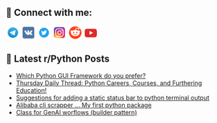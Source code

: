 ## 🔎 Connect with me:
[<img src="https://github.com/bullbesh/bullbesh/blob/main/images/Telegram.png" width="32" height="32" />](https://t.me/bullbesh)
[<img src="https://github.com/bullbesh/bullbesh/blob/main/images/VK.png" width="32" height="32" />](https://vk.com/bullbesh)
[<img src="https://github.com/bullbesh/bullbesh/blob/main/images/Twitter.png" width="32" height="32" />](https://twitter.com/bullbesh1)
[<img src="https://github.com/bullbesh/bullbesh/blob/main/images/Instagram.png" width="32" height="32" />](https://www.instagram.com/bullbesh)
[<img src="https://github.com/bullbesh/bullbesh/blob/main/images/Reddit.png" width="32" height="32" />](https://www.reddit.com/user/bullbesh)
[<img src="https://github.com/bullbesh/bullbesh/blob/main/images/YouTube.png" width="32" height="32" />](https://www.youtube.com/channel/UCtfjRs6uzgq5mfm8S06WTcg)

## 📕 Latest r/Python Posts
<!-- BLOG-POST-LIST:START -->
- [Which Python GUI Framework do you prefer?](https://www.reddit.com/r/Python/comments/1duzrky/which_python_gui_framework_do_you_prefer/)
- [Thursday Daily Thread: Python Careers, Courses, and Furthering Education!](https://www.reddit.com/r/Python/comments/1dut3lp/thursday_daily_thread_python_careers_courses_and/)
- [Suggestions for adding a static status bar to python terminal output](https://www.reddit.com/r/Python/comments/1duq0r7/suggestions_for_adding_a_static_status_bar_to/)
- [Alibaba cli scrapper ... My first python package](https://www.reddit.com/r/Python/comments/1duoolv/alibaba_cli_scrapper_my_first_python_package/)
- [Class for GenAI worflows &lpar;builder pattern&rpar;](https://www.reddit.com/r/Python/comments/1duli9l/class_for_genai_worflows_builder_pattern/)
<!-- BLOG-POST-LIST:END -->
